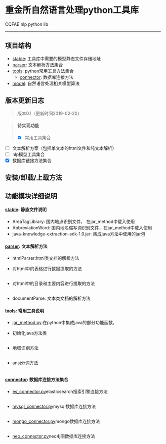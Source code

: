 # 重金所自然语言处理python工具库
CQFAE nlp python lib

-----

## 项目结构

* [stable](cfnlp/stable): 工具库中需要的模型静态文件存储地址
* [parser](cfnlp/parser): 文本解析方法集合
* [tools](cfnlp/tools): python常用工具方法集合
    * [connector](cfnlp/tools/connector): 数据库连接方法
* [model](cfnlp/model): 自然语言处理相关模型算法

## 版本更新日志

> 版本0.1（更新时间2019-02-20）

> #### 待实现功能
> -[X] 常用工具集合
- [ ] 文本解析方案（包括单文本的html文件和纯文本解析）
- [ ] nlp模型工具集合
- [X] 数据库链接方法集合

## 安装/卸载/上载方法


## 功能模块详细说明

#### [stable](cfnlp/stable): 静态文件说明
* AreaTagLibrary: 国内地点识别文件， 在jar_method中载入使用
* AbbreviationWord: 国内地名缩写词识别文件，在jar_method中载入使用
* java-knowledge-extraction-sdk-1.0.jar: 集成java方法中使用的jar包

#### [parser](cfnlp/parse): 文本解析方法

* htmlParser:html类文档的解析方法

- 对html中的表格进行数据提取的方法
```

```
- 对html中的目录和主要内容进行提取的方法
```

```

* documentParse: 文本类文档的解析方法

#### [tools](cfnlp/tools): 常用工具说明

* [jar_method.py](cfnlp/tools/jar_method.py):在python中集成java的部分功能函数。

- 初始化java方法类
```

```

- 地域识别方法
```

```

- ansj分词方法
```

```

#### [connector](cfnlp/tools/connector): 数据库连接方法集合

- [es_connector.py](cfnlp/tools/connector/es_connector.py)elasticsearch搜索引擎连接方法
```

```

- [mysql_connector.py](cfnlp/tools/connector/mysql_connector.py)mysql数据库连接方法
```

```

- [mongo_connector.py](cfnlp/tools/connector/mongo_connector.py)mongo数据库连接方法
```

```

- [neo_connector.py](cfnlp/tools/connector/neo_connector.py)neo4j图数据库连接方法
